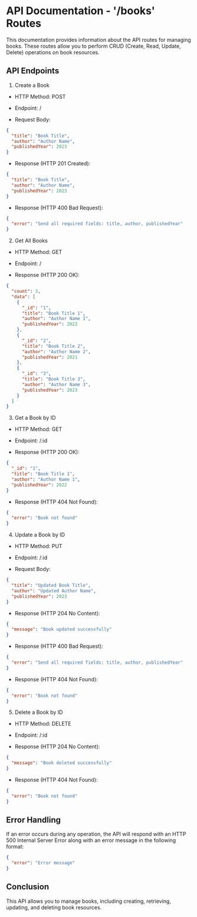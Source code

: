 # API Documentation - '/books' Routes

This documentation provides information about the API routes for managing books. These routes allow you to perform CRUD (Create, Read, Update, Delete) operations on book resources.

## API Endpoints

1. Create a Book

- HTTP Method: POST

- Endpoint: /

- Request Body:

```json
{
  "title": "Book Title",
  "author": "Author Name",
  "publishedYear": 2023
}
```

- Response (HTTP 201 Created):

```json
{
  "title": "Book Title",
  "author": "Author Name",
  "publishedYear": 2023
}
```

- Response (HTTP 400 Bad Request):

```json
{
  "error": "Send all required fields: title, author, publishedYear"
}
```

2. Get All Books

- HTTP Method: GET

- Endpoint: /

- Response (HTTP 200 OK):

```json
{
  "count": 3,
  "data": [
    {
      "_id": "1",
      "title": "Book Title 1",
      "author": "Author Name 1",
      "publishedYear": 2022
    },
    {
      "_id": "2",
      "title": "Book Title 2",
      "author": "Author Name 2",
      "publishedYear": 2021
    },
    {
      "_id": "3",
      "title": "Book Title 3",
      "author": "Author Name 3",
      "publishedYear": 2023
    }
  ]
}
```

3. Get a Book by ID

- HTTP Method: GET

- Endpoint: /:id

- Response (HTTP 200 OK):

```json
{
  "_id": "1",
  "title": "Book Title 1",
  "author": "Author Name 1",
  "publishedYear": 2022
}
```

- Response (HTTP 404 Not Found):

```json
{
  "error": "Book not found"
}
```

4. Update a Book by ID

- HTTP Method: PUT

- Endpoint: /:id

- Request Body:

```json
{
  "title": "Updated Book Title",
  "author": "Updated Author Name",
  "publishedYear": 2023
}
```

- Response (HTTP 204 No Content):

```json
{
  "message": "Book updated successfully"
}
```

- Response (HTTP 400 Bad Request):

```json
{
  "error": "Send all required fields: title, author, publishedYear"
}
```

- Response (HTTP 404 Not Found):

```json
{
  "error": "Book not found"
}
```

5. Delete a Book by ID

- HTTP Method: DELETE

- Endpoint: /:id

- Response (HTTP 204 No Content):

```json
{
  "message": "Book deleted successfully"
}
```

- Response (HTTP 404 Not Found):

```json
{
  "error": "Book not found"
}
```

## Error Handling

If an error occurs during any operation, the API will respond with an HTTP 500 Internal Server Error along with an error message in the following format:

```json
{
  "error": "Error message"
}
```

## Conclusion

This API allows you to manage books, including creating, retrieving, updating, and deleting book resources.
